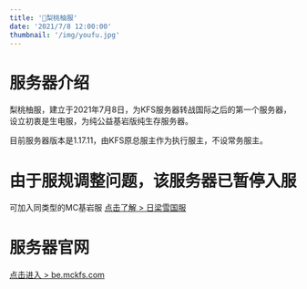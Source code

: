 ```yaml
---
title: '🌸梨桃柚服'
date: '2021/7/8 12:00:00'
thumbnail: '/img/youfu.jpg'
---
```

# 服务器介绍
梨桃柚服，建立于2021年7月8日，为KFS服务器转战国际之后的第一个服务器，设立初衷是生电服，为纯公益基岩版纯生存服务器。

目前服务器版本是1.17.11，由KFS原总服主作为执行服主，不设常务服主。

# 由于服规调整问题，该服务器已暂停入服

可加入同类型的MC基岩服 [点击了解 > 日梁雪国服](https://www.mckfs.com/20210812/)

# 服务器官网

[点击进入 > be.mckfs.com](https://be.mckfs.com)